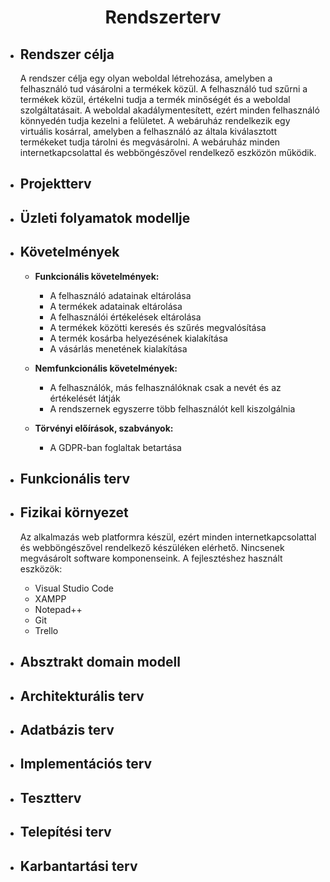 <center><h1>Rendszerterv</h1></center>

* <h2>Rendszer célja</h2>

    A rendszer célja egy olyan weboldal létrehozása, amelyben a felhasználó tud vásárolni a termékek közül. A felhasználó tud szűrni a termékek közül, értékelni tudja a termék minőségét és a weboldal szolgáltatásait. A weboldal akadálymentesített, ezért minden felhasználó könnyedén tudja kezelni a felületet. A webáruház rendelkezik egy virtuális kosárral, amelyben a felhasználó az általa kiválasztott termékeket tudja tárolni és megvásárolni. A webáruház minden internetkapcsolattal és webböngészővel rendelkező eszközön működik. 

* <h2>Projektterv</h2>

* <h2>Üzleti folyamatok modellje</h2>

* <h2>Követelmények</h2>

    * **Funkcionális követelmények:**

        - A felhasználó adatainak eltárolása
        - A termékek adatainak eltárolása
        - A felhasználói értékelések eltárolása
        - A termékek közötti keresés és szűrés megvalósítása
        - A termék kosárba helyezésének kialakítása
        - A vásárlás menetének kialakítása
    
    * **Nemfunkcionális követelmények:**

        - A felhasználók, más felhasználóknak csak a nevét és az értékelését látják
        - A rendszernek egyszerre több felhasználót kell kiszolgálnia
    
    * **Törvényi előírások, szabványok:**

        - A GDPR-ban foglaltak betartása

* <h2>Funkcionális terv</h2>

* <h2>Fizikai környezet</h2>

    Az alkalmazás web platformra készül, ezért minden internetkapcsolattal és webböngészővel rendelkező készüléken elérhető. Nincsenek megvásárolt software komponenseink. A fejlesztéshez használt eszközök:
    - Visual Studio Code
    - XAMPP
    - Notepad++
    - Git
    - Trello

* <h2>Absztrakt domain modell</h2>

* <h2>Architekturális terv</h2>

* <h2>Adatbázis terv</h2>

* <h2>Implementációs terv</h2>

* <h2>Tesztterv</h2>

* <h2>Telepítési terv</h2>

* <h2>Karbantartási terv</h2>